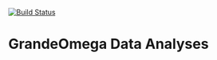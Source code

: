 [![Build Status](https://travis-ci.com/stevenschenk/grandeomega.svg?token=bpSzUo5sUGABNpXCYa5p&branch=master)](https://travis-ci.com/stevenschenk/grandeomega)

# GrandeOmega Data Analyses
